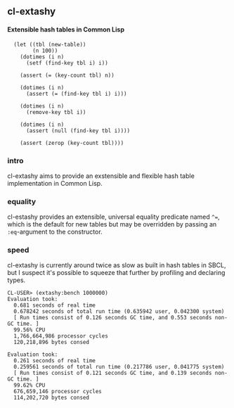 ## cl-extashy
#### Extensible hash tables in Common Lisp

```
  (let ((tbl (new-table))
        (n 100))
    (dotimes (i n)
      (setf (find-key tbl i) i))

    (assert (= (key-count tbl) n))

    (dotimes (i n)
      (assert (= (find-key tbl i) i)))

    (dotimes (i n)
      (remove-key tbl i))

    (dotimes (i n)
      (assert (null (find-key tbl i))))

    (assert (zerop (key-count tbl))))
```

### intro
cl-extashy aims to provide an exstensible and flexible hash table implementation in Common Lisp.

### equality
cl-estashy provides an extensible, universal equality predicate named `^=`, which is the default for new tables but may be overridden by passing an `:eq`-argument to the constructor.

### speed
cl-extashy is currently around twice as slow as built in hash tables in SBCL, but I suspect it's possible to squeeze that further by profiling and declaring types.

```
CL-USER> (extashy:bench 1000000)
Evaluation took:
  0.681 seconds of real time
  0.678242 seconds of total run time (0.635942 user, 0.042300 system)
  [ Run times consist of 0.126 seconds GC time, and 0.553 seconds non-GC time. ]
  99.56% CPU
  1,766,664,986 processor cycles
  120,218,896 bytes consed
  
Evaluation took:
  0.261 seconds of real time
  0.259561 seconds of total run time (0.217786 user, 0.041775 system)
  [ Run times consist of 0.121 seconds GC time, and 0.139 seconds non-GC time. ]
  99.62% CPU
  676,659,146 processor cycles
  114,202,720 bytes consed
```